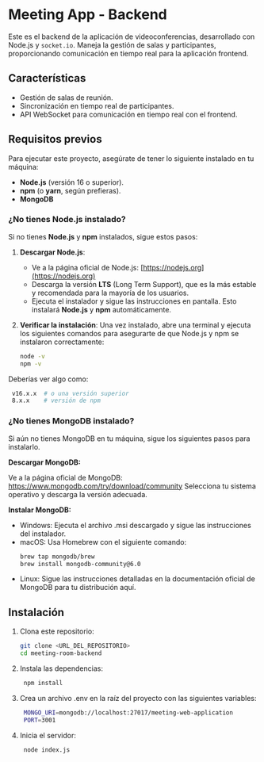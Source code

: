 # Meeting App - Backend

Este es el backend de la aplicación de videoconferencias, desarrollado con Node.js y `socket.io`. Maneja la gestión de salas y participantes, proporcionando comunicación en tiempo real para la aplicación frontend.

## Características

- Gestión de salas de reunión.
- Sincronización en tiempo real de participantes.
- API WebSocket para comunicación en tiempo real con el frontend.

## Requisitos previos

Para ejecutar este proyecto, asegúrate de tener lo siguiente instalado en tu máquina:

- **Node.js** (versión 16 o superior).
- **npm** (o **yarn**, según prefieras).
- **MongoDB**

### ¿No tienes Node.js instalado?

Si no tienes **Node.js** y **npm** instalados, sigue estos pasos:

1. **Descargar Node.js**:
   - Ve a la página oficial de Node.js: [https://nodejs.org](https://nodejs.org)
   - Descarga la versión **LTS** (Long Term Support), que es la más estable y recomendada para la mayoría de los usuarios.
   - Ejecuta el instalador y sigue las instrucciones en pantalla. Esto instalará **Node.js** y **npm** automáticamente.

2. **Verificar la instalación**:
   Una vez instalado, abre una terminal y ejecuta los siguientes comandos para asegurarte de que Node.js y npm se instalaron correctamente:
   ```bash
   node -v
   npm -v

Deberías ver algo como:
   
   ```bash
    v16.x.x  # o una versión superior
    8.x.x    # versión de npm
```

### ¿No tienes MongoDB instalado?
Si aún no tienes MongoDB en tu máquina, sigue los siguientes pasos para instalarlo.

**Descargar MongoDB:**

Ve a la página oficial de MongoDB: https://www.mongodb.com/try/download/community
Selecciona tu sistema operativo y descarga la versión adecuada.

**Instalar MongoDB:**

- Windows: Ejecuta el archivo .msi descargado y sigue las instrucciones del instalador.
- macOS: Usa Homebrew con el siguiente comando:
   ```bash
   brew tap mongodb/brew
   brew install mongodb-community@6.0
   ```
- Linux: Sigue las instrucciones detalladas en la documentación oficial de MongoDB para tu distribución aquí.


## Instalación

1. Clona este repositorio:
   ```bash
   git clone <URL_DEL_REPOSITORIO>
   cd meeting-room-backend

2. Instala las dependencias:
   ```bash
    npm install

4. Crea un archivo .env en la raíz del proyecto con las siguientes variables:
   ```bash
    MONGO_URI=mongodb://localhost:27017/meeting-web-application
    PORT=3001
6. Inicia el servidor:
   ```bash
    node index.js
